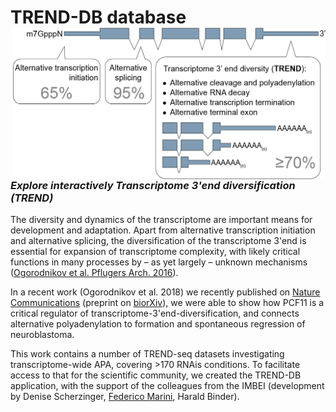 # **TREND-DB** database <img src="trenddb_welcomepage_img.png" alt="" width="500" align="right"/>

</br></br></br></br></br></br>

### *Explore interactively Transcriptome 3'end diversification (TREND)*

The diversity and dynamics of the transcriptome are important means for development and adaptation. 
Apart from alternative transcription initiation and alternative splicing, the diversification of the transcriptome 3'end is essential for expansion of transcriptome complexity, with likely critical functions in many processes by – as yet largely – unknown mechanisms (<a href="http://doi.org/10.1007/s00424-016-1828-3" target="_blank">Ogorodnikov et al. Pflugers Arch. 2016</a>).

In a recent work (Ogorodnikov et al. 2018) we recently published on <a href="https://www.nature.com/articles/s41467-018-07580-5"  target="_blank">Nature Communications</a> (preprint on <a href="https://www.biorxiv.org/content/early/2018/10/18/426536" target="_blank">biorXiv</a>),  we were able to show how PCF11 is a critical regulator of transcriptome-3'end-diversification, and connects alternative polyadenylation to formation and spontaneous regression of neuroblastoma.

This work contains a number of TREND-seq datasets investigating transcriptome-wide APA, covering >170 RNAis conditions. 
To facilitate access to that for the scientific community, we created the TREND-DB application, with the support of the colleagues from the IMBEI (development by Denise Scherzinger, [Federico Marini](https://federicomarini.github.io), Harald Binder).
